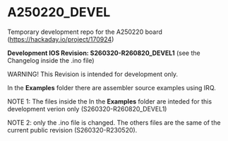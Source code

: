 # A250220_DEVEL
Temporary development repo for the A250220 board (https://hackaday.io/project/170924)

**Development IOS Revision: S260320-R260820_DEVEL1** (see the Changelog inside the .ino file)

WARNING! This Revision is intended for development only.


In the **Examples** folder there are assembler source examples using IRQ.

NOTE 1: The files inside the In the **Examples** folder are inteded for this development verion only (S260320-R260820_DEVEL1)

NOTE 2: only the .ino file is changed. The others files are the same of the current public revision (S260320-R230520).
